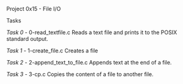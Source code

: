 Project 0x15 - File I/O

Tasks

_Task 0_ - 0-read_textfile.c
Reads a text file and prints it to the POSIX standard output.

_Task 1_ - 1-create_file.c
Creates a file

_Task 2_ - 2-append_text_to_file.c
Appends text at the end of a file.

_Task 3_ - 3-cp.c
Copies the content of a file to another file.
